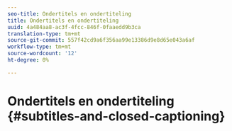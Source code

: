 ```yaml
---
seo-title: Ondertitels en ondertiteling
title: Ondertitels en ondertiteling
uuid: 4a484aa8-ac3f-4fcc-846f-0faaedd9b3ca
translation-type: tm+mt
source-git-commit: 557f42cd9a6f356aa99e13386d9e8d65e043a6af
workflow-type: tm+mt
source-wordcount: '12'
ht-degree: 0%

---
```



# Ondertitels en ondertiteling {#subtitles-and-closed-captioning}

